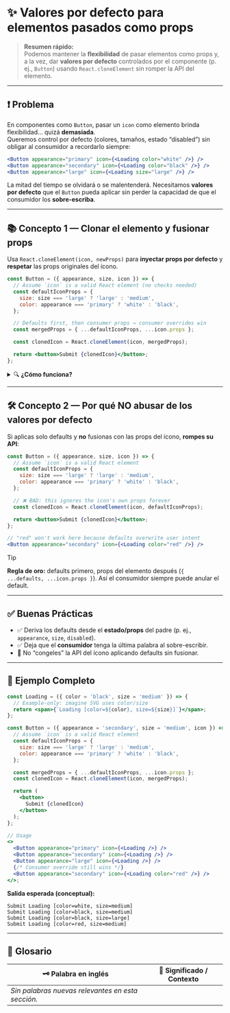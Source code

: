 
# ✨ Valores por defecto para elementos pasados como props

> **Resumen rápido:**  
> Podemos mantener la **flexibilidad** de pasar elementos como props y, a la vez, dar **valores por defecto** controlados por el componente (p. ej., `Button`) usando `React.cloneElement` sin romper la API del elemento.

---

## ❗ Problema

En componentes como `Button`, pasar un `icon` como elemento brinda flexibilidad… quizá **demasiada**.  
Queremos control por defecto (colores, tamaños, estado “disabled”) sin obligar al consumidor a recordarlo siempre:

```jsx
<Button appearance="primary" icon={<Loading color="white" />} />
<Button appearance="secondary" icon={<Loading color="black" />} />
<Button appearance="large" icon={<Loading size="large" />} />
```

La mitad del tiempo se olvidará o se malentenderá. Necesitamos **valores por defecto** que el `Button` pueda aplicar sin perder la capacidad de que el consumidor los **sobre-escriba**.

---

## 📚 Concepto 1 — Clonar el elemento y fusionar props

Usa `React.cloneElement(icon, newProps)` para **inyectar props por defecto** y **respetar** las props originales del ícono.

```jsx
const Button = ({ appearance, size, icon }) => {
  // Assume `icon` is a valid React element (no checks needed)
  const defaultIconProps = {
    size: size === 'large' ? 'large' : 'medium',
    color: appearance === 'primary' ? 'white' : 'black',
  };

  // Defaults first, then consumer props → consumer overrides win
  const mergedProps = { ...defaultIconProps, ...icon.props };

  const clonedIcon = React.cloneElement(icon, mergedProps);

  return <button>Submit {clonedIcon}</button>;
};
```

<details>
<summary>🔍 <b>¿Cómo funciona?</b></summary>

- Paso 1: Define `defaultIconProps` a partir de `appearance`/`size` del `Button`.  
- Paso 2: **Fusiona**: primero defaults y luego `icon.props` (el orden permite que el consumidor sobre-escriba).  
- Paso 3: Clona con `cloneElement` y renderiza el ícono clonado.
</details>

---

## 🛠️ Concepto 2 — Por qué NO abusar de los valores por defecto

Si aplicas solo defaults y **no** fusionas con las props del ícono, **rompes su API**:

```jsx
const Button = ({ appearance, size, icon }) => {
  // Assume `icon` is a valid React element
  const defaultIconProps = {
    size: size === 'large' ? 'large' : 'medium',
    color: appearance === 'primary' ? 'white' : 'black',
  };

  // ❌ BAD: this ignores the icon's own props forever
  const clonedIcon = React.cloneElement(icon, defaultIconProps);

  return <button>Submit {clonedIcon}</button>;
};

// "red" won't work here because defaults overwrite user intent
<Button appearance="secondary" icon={<Loading color="red" />} /> 
```

> [!TIP]  
> **Regla de oro:** defaults primero, props del elemento después (`{ ...defaults, ...icon.props }`). Así el consumidor siempre puede anular el default.

---

## ✅ Buenas Prácticas

- ✅ Deriva los defaults desde el **estado/props** del padre (p. ej., `appearance`, `size`, `disabled`).  
- ✅ Deja que el **consumidor** tenga la última palabra al sobre-escribir.  
- 🚫 No “congeles” la API del ícono aplicando defaults sin fusionar.  

---

## 🚀 Ejemplo Completo

```jsx
const Loading = ({ color = 'black', size = 'medium' }) => {
  // Example-only: imagine SVG uses color/size
  return <span>{`Loading [color=${color}, size=${size}]`}</span>;
};

const Button = ({ appearance = 'secondary', size = 'medium', icon }) => {
  // Assume `icon` is a valid React element
  const defaultIconProps = {
    size: size === 'large' ? 'large' : 'medium',
    color: appearance === 'primary' ? 'white' : 'black',
  };

  const mergedProps = { ...defaultIconProps, ...icon.props };
  const clonedIcon = React.cloneElement(icon, mergedProps);

  return (
    <button>
      Submit {clonedIcon}
    </button>
  );
};

// Usage
<>
  <Button appearance="primary" icon={<Loading />} />
  <Button appearance="secondary" icon={<Loading />} />
  <Button appearance="large" icon={<Loading />} />
  {/* Consumer override still wins */}
  <Button appearance="secondary" icon={<Loading color="red" />} />
</>;
```

**Salida esperada (conceptual):**
```
Submit Loading [color=white, size=medium]
Submit Loading [color=black, size=medium]
Submit Loading [color=black, size=large]
Submit Loading [color=red, size=medium]
```

---

## 📖 Glosario

| 🗝️ Palabra en inglés | 📝 Significado / Contexto            |
|----------------------|--------------------------------------|
| _Sin palabras nuevas relevantes en esta sección._           |

